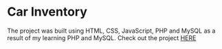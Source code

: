 # Car Inventory
The project was built using HTML, CSS, JavaScript, PHP and MySQL as a result of my learning PHP and MySQL.
Check out the project <a href="https://autoinventory.ronannagroup.com">HERE</a>

